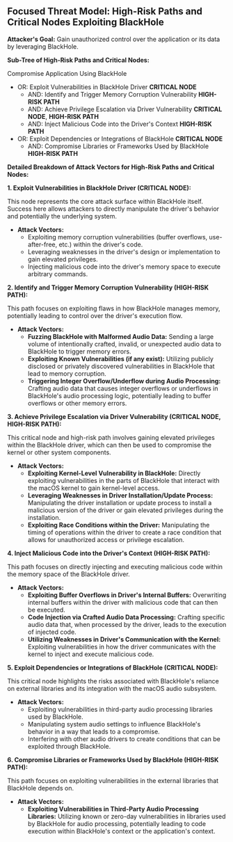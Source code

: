 ## Focused Threat Model: High-Risk Paths and Critical Nodes Exploiting BlackHole

**Attacker's Goal:** Gain unauthorized control over the application or its data by leveraging BlackHole.

**Sub-Tree of High-Risk Paths and Critical Nodes:**

Compromise Application Using BlackHole
*   OR: Exploit Vulnerabilities in BlackHole Driver **CRITICAL NODE**
    *   AND: Identify and Trigger Memory Corruption Vulnerability **HIGH-RISK PATH**
    *   AND: Achieve Privilege Escalation via Driver Vulnerability **CRITICAL NODE**, **HIGH-RISK PATH**
    *   AND: Inject Malicious Code into the Driver's Context **HIGH-RISK PATH**
*   OR: Exploit Dependencies or Integrations of BlackHole **CRITICAL NODE**
    *   AND: Compromise Libraries or Frameworks Used by BlackHole **HIGH-RISK PATH**

**Detailed Breakdown of Attack Vectors for High-Risk Paths and Critical Nodes:**

**1. Exploit Vulnerabilities in BlackHole Driver (CRITICAL NODE):**

This node represents the core attack surface within BlackHole itself. Success here allows attackers to directly manipulate the driver's behavior and potentially the underlying system.

*   **Attack Vectors:**
    *   Exploiting memory corruption vulnerabilities (buffer overflows, use-after-free, etc.) within the driver's code.
    *   Leveraging weaknesses in the driver's design or implementation to gain elevated privileges.
    *   Injecting malicious code into the driver's memory space to execute arbitrary commands.

**2. Identify and Trigger Memory Corruption Vulnerability (HIGH-RISK PATH):**

This path focuses on exploiting flaws in how BlackHole manages memory, potentially leading to control over the driver's execution flow.

*   **Attack Vectors:**
    *   **Fuzzing BlackHole with Malformed Audio Data:**  Sending a large volume of intentionally crafted, invalid, or unexpected audio data to BlackHole to trigger memory errors.
    *   **Exploiting Known Vulnerabilities (if any exist):** Utilizing publicly disclosed or privately discovered vulnerabilities in BlackHole that lead to memory corruption.
    *   **Triggering Integer Overflow/Underflow during Audio Processing:**  Crafting audio data that causes integer overflows or underflows in BlackHole's audio processing logic, potentially leading to buffer overflows or other memory errors.

**3. Achieve Privilege Escalation via Driver Vulnerability (CRITICAL NODE, HIGH-RISK PATH):**

This critical node and high-risk path involves gaining elevated privileges within the BlackHole driver, which can then be used to compromise the kernel or other system components.

*   **Attack Vectors:**
    *   **Exploiting Kernel-Level Vulnerability in BlackHole:** Directly exploiting vulnerabilities in the parts of BlackHole that interact with the macOS kernel to gain kernel-level access.
    *   **Leveraging Weaknesses in Driver Installation/Update Process:**  Manipulating the driver installation or update process to install a malicious version of the driver or gain elevated privileges during the installation.
    *   **Exploiting Race Conditions within the Driver:**  Manipulating the timing of operations within the driver to create a race condition that allows for unauthorized access or privilege escalation.

**4. Inject Malicious Code into the Driver's Context (HIGH-RISK PATH):**

This path focuses on directly injecting and executing malicious code within the memory space of the BlackHole driver.

*   **Attack Vectors:**
    *   **Exploiting Buffer Overflows in Driver's Internal Buffers:**  Overwriting internal buffers within the driver with malicious code that can then be executed.
    *   **Code Injection via Crafted Audio Data Processing:**  Crafting specific audio data that, when processed by the driver, leads to the execution of injected code.
    *   **Utilizing Weaknesses in Driver's Communication with the Kernel:**  Exploiting vulnerabilities in how the driver communicates with the kernel to inject and execute malicious code.

**5. Exploit Dependencies or Integrations of BlackHole (CRITICAL NODE):**

This critical node highlights the risks associated with BlackHole's reliance on external libraries and its integration with the macOS audio subsystem.

*   **Attack Vectors:**
    *   Exploiting vulnerabilities in third-party audio processing libraries used by BlackHole.
    *   Manipulating system audio settings to influence BlackHole's behavior in a way that leads to a compromise.
    *   Interfering with other audio drivers to create conditions that can be exploited through BlackHole.

**6. Compromise Libraries or Frameworks Used by BlackHole (HIGH-RISK PATH):**

This path focuses on exploiting vulnerabilities in the external libraries that BlackHole depends on.

*   **Attack Vectors:**
    *   **Exploiting Vulnerabilities in Third-Party Audio Processing Libraries:**  Utilizing known or zero-day vulnerabilities in libraries used by BlackHole for audio processing, potentially leading to code execution within BlackHole's context or the application's context.